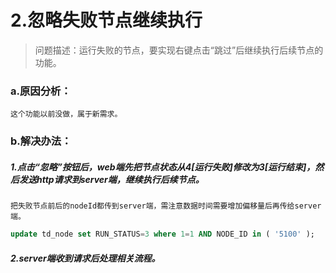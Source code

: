 # 2.忽略失败节点继续执行

> 问题描述：运行失败的节点，要实现右键点击“跳过”后继续执行后续节点的功能。

### a.原因分析：
	这个功能以前没做，属于新需求。

### b.解决办法：
##### 1.点击“忽略”按钮后，web端先把节点状态从4[运行失败]修改为3[运行结束]，然后发送http请求到server端，继续执行后续节点。
	把失败节点前后的nodeId都传到server端，需注意数据时间需要增加偏移量后再传给server端。
```sql
update td_node set RUN_STATUS=3 where 1=1 AND NODE_ID in ( '5100' );
```
##### 2.server端收到请求后处理相关流程。